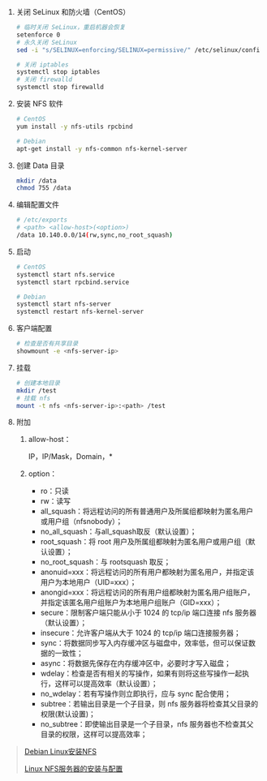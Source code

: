 1. 关闭 SeLinux 和防火墙（CentOS）

   ```bash
   # 临时关闭 SeLinux，重启机器会恢复
   setenforce 0
   # 永久关闭 SeLinux
   sed -i "s/SELINUX=enforcing/SELINUX=permissive/" /etc/selinux/config
   
   # 关闭 iptables
   systemctl stop iptables
   # 关闭 firewalld
   systemctl stop firewalld
   ```

2. 安装 NFS 软件

   ```bash
   # CentOS
   yum install -y nfs-utils rpcbind
   
   # Debian
   apt-get install -y nfs-common nfs-kernel-server
   ```

3. 创建 Data 目录

   ```bash
   mkdir /data
   chmod 755 /data
   ```

4. 编辑配置文件

   ```bash
   # /etc/exports
   # <path> <allow-host>(<option>)
   /data 10.140.0.0/14(rw,sync,no_root_squash)
   ```

5. 启动

   ```bash
   # CentOS
   systemctl start nfs.service    
   systemctl start rpcbind.service 
   
   # Debian
   systemctl start nfs-server
   systemctl restart nfs-kernel-server
   ```

6. 客户端配置

   ```bash
   # 检查是否有共享目录
   showmount -e <nfs-server-ip>
   ```

7. 挂载

   ```bash
   # 创建本地目录
   mkdir /test
   # 挂载 nfs
   mount -t nfs <nfs-server-ip>:<path> /test
   ```

8. 附加

   1. allow-host：

      IP，IP/Mask，Domain，*

   2. option： 

      - ro：只读
      - rw：读写
      - all_squash：将远程访问的所有普通用户及所属组都映射为匿名用户或用户组（nfsnobody）；
      - no_all_squash：与all_squash取反（默认设置）；
      - root_squash：将 root 用户及所属组都映射为匿名用户或用户组（默认设置）；
      - no_root_squash：与 rootsquash 取反；
      - anonuid=xxx：将远程访问的所有用户都映射为匿名用户，并指定该用户为本地用户（UID=xxx）；
      - anongid=xxx：将远程访问的所有用户组都映射为匿名用户组账户，并指定该匿名用户组账户为本地用户组账户（GID=xxx）；
      - secure：限制客户端只能从小于 1024 的 tcp/ip 端口连接 nfs 服务器（默认设置）；
      - insecure：允许客户端从大于 1024 的 tcp/ip 端口连接服务器；
      - sync：将数据同步写入内存缓冲区与磁盘中，效率低，但可以保证数据的一致性；
      - async：将数据先保存在内存缓冲区中，必要时才写入磁盘；
      - wdelay：检查是否有相关的写操作，如果有则将这些写操作一起执行，这样可以提高效率（默认设置）；
      - no_wdelay：若有写操作则立即执行，应与 sync 配合使用；
      - subtree：若输出目录是一个子目录，则 nfs 服务器将检查其父目录的权限(默认设置)；
      - no_subtree：即使输出目录是一个子目录，nfs 服务器也不检查其父目录的权限，这样可以提高效率；

   

> [Debian Linux安装NFS](https://www.centos.bz/2018/06/debian-linux安装nfs/)
>
> [Linux NFS服务器的安装与配置](https://www.cnblogs.com/mchina/archive/2013/01/03/2840040.html)

